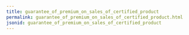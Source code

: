 ```yaml
---
title: guarantee_of_premium_on_sales_of_certified_product
permalink: guarantee_of_premium_on_sales_of_certified_product.html
jsonid: guarantee_of_premium_on_sales_of_certified_product
---
```

